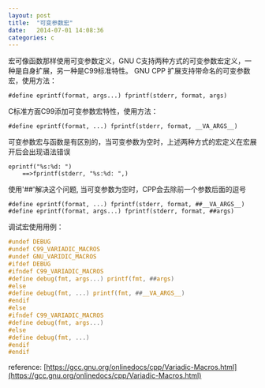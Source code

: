 ```yaml
---
layout: post
title:  "可变参数宏"
date:   2014-07-01 14:08:36
categories: c
---
```


宏可像函数那样使用可变参数定义，GNU C支持两种方式的可变参数宏定义，一种是自身扩展，另一种是C99标准特性。
GNU CPP 扩展支持带命名的可变参数宏，使用方法：

    #define eprintf(format, args...) fprintf(stderr, format, args)
    
C标准方面C99添加可变参数宏特性，使用方法：

    #define eprintf(format, ...) fprintf(stderr, format, __VA_ARGS__)
    
可变参数宏与函数是有区别的，当可变参数为空时，上述两种方式的宏定义在宏展开后会出现语法错误

    eprintf("%s:%d: ")
        ==>fprintf(stderr, "%s:%d: ",)

使用'##'解决这个问题, 当可变参数为空时，CPP会去除前一个参数后面的逗号

    #define eprintf(format, ...) fprintf(stderr, format, ##__VA_ARGS__)
    #define eprintf(format, args...) fprintf(stderr, format, ##args)

调试宏使用用例：
```c
#undef DEBUG
#undef C99_VARIADIC_MACROS
#undef GNU_VARIDIC_MACROS
#ifdef DEBUG
#ifndef C99_VARIADIC_MACROS
#define debug(fmt, args...) printf(fmt, ##args)
#else
#define debug(fmt, ...)	printf(fmt, ##__VA_ARGS__)
#endif
#else
#ifndef C99_VARIADIC_MACROS
#define debug(fmt, args...)
#else
#define debug(fmt, ...)
#endif
#endif
```

reference: [https://gcc.gnu.org/onlinedocs/cpp/Variadic-Macros.html](https://gcc.gnu.org/onlinedocs/cpp/Variadic-Macros.html)
